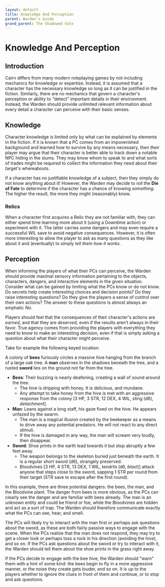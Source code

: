 ```yaml
---
layout: default
title: Knowledge And Perception
parent: Warden's Guide 
grand_parent: The Shadowed Vale
---
```


# Knowledge And Perception

## Introduction

Cairn differs from many modern roleplaying games by not including mechanics for knowledge or expertise. Instead, it is assumed that a character has the necessary knowledge so long as it can be justified in the fiction. Similarly, there are no mechanics that govern a character's perception or ability to "detect" important details in their environment. Instead, the Warden should provide unlimited relevant information about every detail a character can perceive with their basic senses.

## Knowledge

Character knowledge is limited only by what can be explained by elements in the fiction. If it is known that a PC comes from an impoverished background and learned how to survive by any means necessary, then their player may argue that their character is better able to track down a notable NPC hiding in the slums. They may know whom to speak to and what sorts of trades might be required to collect the information they need about their target's whereabouts. 

If a character has no justifiable knowledge of a subject, then they simply do not know anything about it! However, the Warden may decide to roll the **Die of Fate** to determine if the character has a chance of knowing _something_. The higher the result, the more they might (reasonably) know.

### Relics

When a character first acquires a Relic they are not familiar with, they can either spend time learning more about it (using a Downtime action) or experiment with it. The latter carries some dangers and may even require a successful WIL save to avoid negative consequences. However, it is often more interesting to allow the player to ask as many questions as they like about it and (eventually) to simply _tell them how it works_.

## Perception

When informing the players of what their PCs can perceive, the Warden should provide maximal sensory information pertaining to the objects, characters, dangers, and interactive elements in the given situation. Consider what can be gained by limiting what the PCs know or do not know. Do secrets help create interesting choices and decision points? Do they raise interesting questions? Do they give the players a sense of control over their own actions? The answer to these questions is almost always an emphatic _No_. 

Players should feel that the consequences of their character's actions are _earned_, and that they are _deserved_, even if the results aren't always in their favor. True agency comes from providing the players with everything they need to know to make an interesting decision, even if that is simply asking a question about what their character might perceive. 

Take for example the following keyed location:

A colony of **bees** furiously circles a massive hive hanging from the branch of a large oak tree. A **man** observes in the shadows beneath the tree, and a rusted **sword** lies on the ground not far from the tree.

- **Bees**: Their buzzing is nearly deafening, creating a wall of sound around the tree.
  - The hive is dripping with honey. It is delicious, and mundane.
  - Any attempt to take honey from the hive is met with an aggressive response from the colony [3 HP, 3 STR, 12 DEX, 4 WIL, sting (d6), _detachment_].
- **Man**: Leans against a long staff, his gaze fixed on the hive. He appears unfazed by the swarm. 
  - The man is a magical illusion created by the beekeeper as a means to drive away any potential predators. He will not react to any direct stimuli.
  - If the hive is damaged in any way, the man will scream very loudly, then disappear.
- **Sword**: Shoe prints in the earth lead towards it but stop abruptly a few feet away. 
  - The weapon belongs to the skeleton buried just beneath the earth. It is a regular short sword (d6), strangely preserved.
  - Bloodvines [3 HP, 4 STR, 13 DEX, 1 WIL, tendrils (d6, _blast_)] attack anyone that steps close to the sword, sapping 1 STR per round from their target (STR save to escape after the first round).

In this example, there are three potential dangers: the bees, the man, and the Bloodvine plant. The danger from bees is more obvious, as the PCs can clearly see the danger and are familiar with bees already. The man is an unknown entity and could be friend or foe, while the Bloodvines are hidden and act as a sort of trap. The Warden should therefore communicate exactly what the PCs can see, hear, and smell. 

The PCs will likely try to interact with the man first or perhaps ask questions about the sword, as these are both fairly passive ways to engage with the scene. When the PCs realize that the man does not respond, they may try to get a closer look or perhaps toss a rock in his direction (avoiding the hive), and so on. If the PCs ask questions about the sword or try to interact with it, the Warden should tell them about the shoe prints in the grass right away. 

If the PCs decide to engage with the bee hive, the Warden should "warn" them with a hint of some kind: the bees begin to fly in a more aggressive manner, or the noise they create gets louder, and so on. It is up to the players whether to ignore the clues in front of them and continue, or to stop and ask questions. 